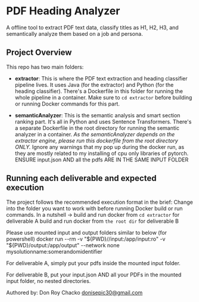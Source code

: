 # PDF Heading Analyzer 

A offline tool to extract PDF text data, classify titles as H1, H2, H3, and semantically analyze them based on a job and persona.

## Project Overview

This repo has two main folders:

- **extractor**: This is where the PDF text extraction and heading classifier pipeline lives. It uses Java (for the extractor) and Python (for the heading classifier). There's a Dockerfile in this folder for running the whole pipeline in a container. Make sure to `cd extractor` before building or running Docker commands for this part.

- **semanticAnalyzer**: This is the semantic analysis and smart section ranking part. It's all in Python and uses Sentence Transformers. There's a separate Dockerfile in the root directory for running the semantic analyzer in a container. *As the semanticAnalyzer depends on the extractor engine, please run this dockerfile from the root directory ONLY.* Ignore any warnings that my pop up during the docker run, as they are mostly related to my installing of cpu only libraries of pytorch. ENSURE input.json AND all the pdfs ARE IN THE SAME INPUT FOLDER

## Running each deliverable and expected execution
The project follows the recommended execution format in the brief:
Change into the folder you want to work with before running Docker build or run commands.
In a nutshell -> build and run docker from `cd extractor` for deliverable A
build and run docker from `the root dir` for deliverable B

Please use mounted input and output folders similar to below (for powershell)
docker run --rm -v "${PWD}//input:/app/input:ro" -v "${PWD}/output:/app/output" --network none mysolutionname:somerandomidentifier

For deliverable A, simply put your pdfs inside the mounted input folder.

For deliverable B, put your input.json AND all your PDFs in the mounted input folder, no nested directories.

Authored by: Don Roy Chacko <donisepic30@gmail.com>